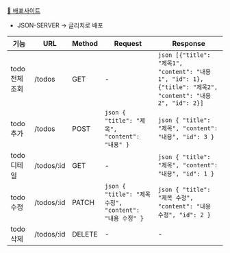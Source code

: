 [🔗 배포사이트](https://react-lv5.vercel.app/todo/list)
 - JSON-SERVER -> 글리치로 배포


| 기능        | URL        | Method | Request                  | Response                                                        |
|-------------|------------|--------|--------------------------|-----------------------------------------------------------------|
| todo 전체 조회 | /todos     | GET    | -                        | ```json [{"title": "제목1", "content": "내용1", "id": 1}, {"title": "제목2", "content": "내용2", "id": 2}] ``` |
| todo 추가     | /todos     | POST   | ```json { "title": "제목", "content": "내용" }``` | ```json { "title": "제목", "content": "내용", "id": 3 }```        |
| todo 디테일   | /todos/:id | GET    | -                        | ```json { "title": "제목", "content": "내용", "id": 1 }```         |
| todo 수정     | /todos/:id | PATCH  | ```json { "title": "제목 수정", "content": "내용 수정" }``` | ```json { "title": "제목 수정", "content": "내용 수정", "id": 2 }``` |
| todo 삭제     | /todos/:id | DELETE | -                        | -                                                               |
